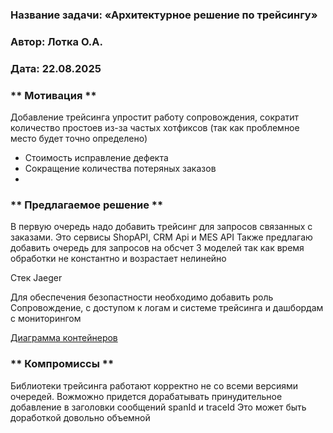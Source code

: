 ### <a name="_b7urdng99y53"></a>**Название задачи:**  «Архитектурное решение по трейсингу»
### <a name="_hjk0fkfyohdk"></a>**Автор:** Лотка О.А.
### <a name="_uanumrh8zrui"></a>**Дата:** 22.08.2025

### <a name="_u8xz25hbrgql"></a>**  Мотивация **

Добавление трейсинга упростит работу сопровождения, сократит количество простоев из-за частых хотфиксов (так как проблемное место будет точно определено)
* Стоимость исправление дефекта
* Сокращение количества потеряных заказов
* 

### <a name="_u8xz25hbrgql"></a>**  Предлагаемое решение ** 

В первую очередь надо добавить трейсинг для запросов связанных с заказами. Это сервисы ShopAPI, CRM Api и MES API 
Также предлагаю добавить очередь для запросов на обсчет 3 моделей так как время обработки не константно и возрастает нелинейно

Стек Jaeger

Для обеспечения безопастности необходимо добавить роль Сопровождение, с доступом к логам и системе трейсинга и дашбордам с мониторингом


[Диаграмма контейнеров](jewerly_c4_model.drawio)


### <a name="_u8xz25hbrgql"></a>**  Компромиссы ** 

Библиотеки трейсинга работают корректно не со всеми версиями очередей. Вожможно придется дорабатывать принудительное добавление в заголовки сообщений spanId и traceId
Это может быть доработкой довольно объемной